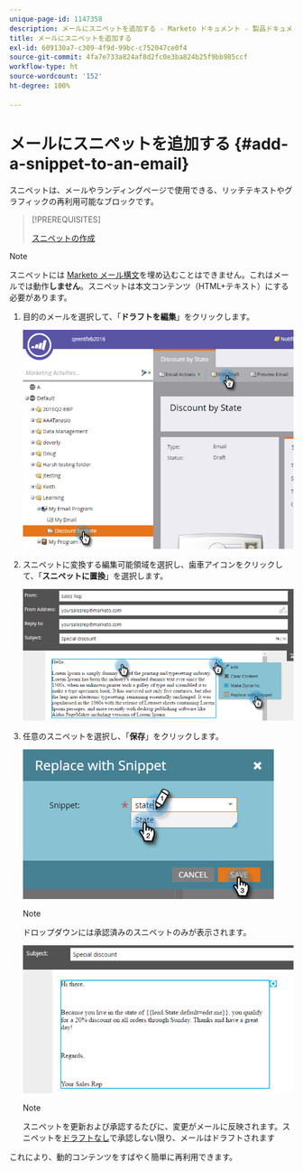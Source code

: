 ```yaml
---
unique-page-id: 1147358
description: メールにスニペットを追加する - Marketo ドキュメント - 製品ドキュメント
title: メールにスニペットを追加する
exl-id: 609130a7-c309-4f9d-99bc-c752047ce0f4
source-git-commit: 4fa7e733a824af8d2fc0e3ba824b25f9bb985ccf
workflow-type: ht
source-wordcount: '152'
ht-degree: 100%

---
```


# メールにスニペットを追加する {#add-a-snippet-to-an-email}

スニペットは、メールやランディングページで使用できる、リッチテキストやグラフィックの再利用可能なブロックです。

>[!PREREQUISITES]
>
>[スニペットの作成](/help/marketo/product-docs/personalization/segmentation-and-snippets/snippets/create-a-snippet.md)

>[!NOTE]
>
>スニペットには [Marketo メール構文](/help/marketo/product-docs/email-marketing/general/email-editor-2/email-template-syntax.md)を埋め込むことはできません。これはメールでは動作&#x200B;**しません**。スニペットは本文コンテンツ（HTML+テキスト）にする必要があります。

1. 目的のメールを選択して、「**ドラフトを編集**」をクリックします。

   ![](assets/one-2.png)

1. スニペットに変換する編集可能領域を選択し、歯車アイコンをクリックして、「**スニペットに置換**」を選択します。

   ![](assets/two-2.png)

1. 任意のスニペットを選択し、「**保存**」をクリックします。

   ![](assets/three-1.png)

   >[!NOTE]
   >
   >ドロップダウンには承認済みのスニペットのみが表示されます。

   ![](assets/four.png)

   >[!NOTE]
   >
   >スニペットを更新および承認するたびに、変更がメールに反映されます。スニペットを[ドラフトなし](/help/marketo/product-docs/administration/users-and-roles/enable-no-draft-for-snippets.md)で承認しない限り、メールはドラフトされます

これにより、動的コンテンツをすばやく簡単に再利用できます。
